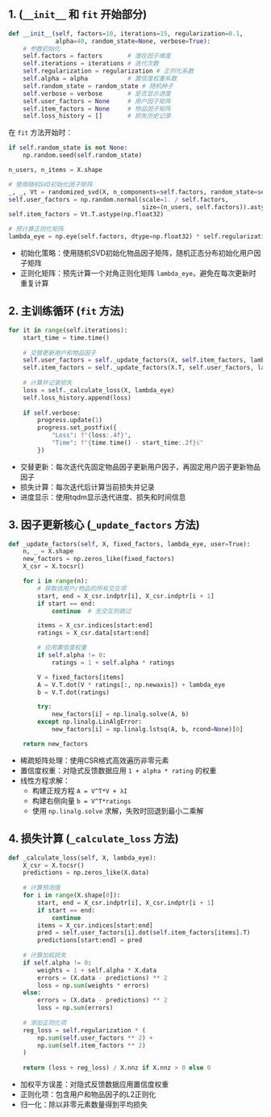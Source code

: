 

## 1.  (`__init__` 和 `fit` 开始部分)

```python
def __init__(self, factors=10, iterations=15, regularization=0.1,
             alpha=40, random_state=None, verbose=True):
    # 参数初始化
    self.factors = factors       # 潜在因子维度
    self.iterations = iterations # 迭代次数
    self.regularization = regularization # 正则化系数
    self.alpha = alpha           # 置信度权重系数
    self.random_state = random_state # 随机种子
    self.verbose = verbose       # 是否显示进度
    self.user_factors = None     # 用户因子矩阵
    self.item_factors = None     # 物品因子矩阵
    self.loss_history = []       # 损失历史记录
```

在 `fit` 方法开始时：
```python
if self.random_state is not None:
    np.random.seed(self.random_state)

n_users, n_items = X.shape

# 使用随机SVD初始化因子矩阵
_, _, Vt = randomized_svd(X, n_components=self.factors, random_state=self.random_state)
self.user_factors = np.random.normal(scale=1. / self.factors,
                                     size=(n_users, self.factors)).astype(np.float32)
self.item_factors = Vt.T.astype(np.float32)

# 预计算正则化矩阵
lambda_eye = np.eye(self.factors, dtype=np.float32) * self.regularization
```

- 初始化策略：使用随机SVD初始化物品因子矩阵，随机正态分布初始化用户因子矩阵
- 正则化矩阵：预先计算一个对角正则化矩阵 `lambda_eye`，避免在每次更新时重复计算

## 2. 主训练循环 (`fit` 方法)

```python
for it in range(self.iterations):
    start_time = time.time()
    
    # 交替更新用户和物品因子
    self.user_factors = self._update_factors(X, self.item_factors, lambda_eye, user=True)
    self.item_factors = self._update_factors(X.T, self.user_factors, lambda_eye, user=False)
    
    # 计算并记录损失
    loss = self._calculate_loss(X, lambda_eye)
    self.loss_history.append(loss)
    
    if self.verbose:
        progress.update(1)
        progress.set_postfix({
            "Loss": f"{loss:.4f}",
            "Time": f"{time.time() - start_time:.2f}s"
        })
```

- 交替更新：每次迭代先固定物品因子更新用户因子，再固定用户因子更新物品因子
- 损失计算：每次迭代后计算当前损失并记录
- 进度显示：使用tqdm显示迭代进度、损失和时间信息

## 3. 因子更新核心 (`_update_factors` 方法)

```python
def _update_factors(self, X, fixed_factors, lambda_eye, user=True):
    n, _ = X.shape
    new_factors = np.zeros_like(fixed_factors)
    X_csr = X.tocsr()

    for i in range(n):
        # 获取该用户/物品的所有交互项
        start, end = X_csr.indptr[i], X_csr.indptr[i + 1]
        if start == end:
            continue  # 无交互则跳过

        items = X_csr.indices[start:end]
        ratings = X_csr.data[start:end]

        # 应用置信度权重
        if self.alpha != 0:
            ratings = 1 + self.alpha * ratings

        V = fixed_factors[items]
        A = V.T.dot(V * ratings[:, np.newaxis]) + lambda_eye
        b = V.T.dot(ratings)

        try:
            new_factors[i] = np.linalg.solve(A, b)
        except np.linalg.LinAlgError:
            new_factors[i] = np.linalg.lstsq(A, b, rcond=None)[0]

    return new_factors
```

- 稀疏矩阵处理：使用CSR格式高效遍历非零元素
- 置信度权重：对隐式反馈数据应用 `1 + alpha * rating` 的权重
- 线性方程求解：
  - 构建正规方程 `A = V^T*V + λI`
  - 构建右侧向量 `b = V^T*ratings`
  - 使用 `np.linalg.solve` 求解，失败时回退到最小二乘解

## 4. 损失计算 (`_calculate_loss` 方法)

```python
def _calculate_loss(self, X, lambda_eye):
    X_csr = X.tocsr()
    predictions = np.zeros_like(X.data)
    
    # 计算预测值
    for i in range(X.shape[0]):
        start, end = X_csr.indptr[i], X_csr.indptr[i + 1]
        if start == end:
            continue
        items = X_csr.indices[start:end]
        pred = self.user_factors[i].dot(self.item_factors[items].T)
        predictions[start:end] = pred
    
    # 计算加权损失
    if self.alpha != 0:
        weights = 1 + self.alpha * X.data
        errors = (X.data - predictions) ** 2
        loss = np.sum(weights * errors)
    else:
        errors = (X.data - predictions) ** 2
        loss = np.sum(errors)
    
    # 添加正则化项
    reg_loss = self.regularization * (
        np.sum(self.user_factors ** 2) +
        np.sum(self.item_factors ** 2)
    )
    
    return (loss + reg_loss) / X.nnz if X.nnz > 0 else 0
```

- 加权平方误差：对隐式反馈数据应用置信度权重
- 正则化项：包含用户和物品因子的L2正则化
- 归一化：除以非零元素数量得到平均损失
